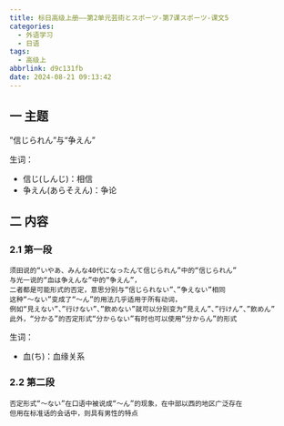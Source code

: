 ```yaml
---
title: 标日高级上册——第2单元芸術とスポーツ-第7课スポーツ-课文5
categories:
  - 外语学习
  - 日语
tags:
  - 高级上
abbrlink: d9c131fb
date: 2024-08-21 09:13:42
---
```

## 一 主题

”信じられん”与“争えん”

<!--more-->

生词：

* 信じ(しんじ)：相信
* 争えん(あらそえん)：争论

## 二  内容

### 2.1 第一段

```
须田说的“いやあ、みんな40代になったんて信じられん”中的“信じられん”
与光一说的“血は争えんな”中的“争えん”，
二者都是可能形式的否定，意思分别与“信じられない”、”争えない”相同
这种“～ない”变成了“～ん”的用法几乎适用于所有动词，
例如“見えない”、”行けない”、”飲めない”就可以分别变为“見えん”、”行けん”、”飲めん”
此外，“分かる”的否定形式“分からない”有时也可以使用“分からん”的形式
```

生词：

* 血(ち)：血缘关系

### 2.2 第二段

```
否定形式“～ない”在口语中被说成“～ん”的现象，在中部以西的地区广泛存在
但用在标准话的会话中，则具有男性的特点
```

